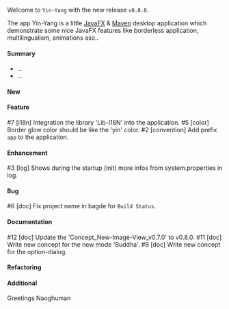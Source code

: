 Welcome to `Yin-Yang` with the new release `v0.8.0`.

The app Yin-Yang is a little [JavaFX] &amp; [Maven] desktop application which 
demonstrate some nice JavaFX features like borderless application, multilingualism, 
animations aso..



#### Summary
* ...
* ...



#### New



#### Feature
#7 [i18n] Integration the library 'Lib-I18N' into the application.
#5 [color] Border glow color should be like the 'yin' color.
#2 [convention] Add prefix `app` to the application.



#### Enhancement
#3 [log] Shows during the startup (init) more infos from system.properties in log.



#### Bug
#6 [doc] Fix project name in bagde for `Build Status`.



#### Documentation
#12 [doc] Update the 'Concept_New-Image-View_v0.7.0' to v0.8.0.
#11 [doc] Write new concept for the new mode 'Buddha'.
 #8 [doc] Write new concept for the option-dialog.



#### Refactoring



#### Additional



Greetings
Naoghuman



[//]: # (Images)



[//]: # (Links)
[JavaFX]:http://docs.oracle.com/javase/8/javase-clienttechnologies.htm
[Maven]:http://maven.apache.org/



[//]: # (Issues which will be integrated in this release)
